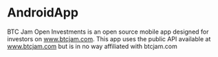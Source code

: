 AndroidApp
==========

BTC Jam Open Investments is an open source mobile app designed for investors on www.btcjam.com.  This app uses the public API available at www.btcjam.com but is in no way affiliated with btcjam.com
